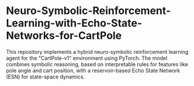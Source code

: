 # Neuro-Symbolic-Reinforcement-Learning-with-Echo-State-Networks-for-CartPole
This repository implements a hybrid neuro-symbolic reinforcement learning agent for the "CartPole-v1" environment using PyTorch. The model combines symbolic reasoning, based on interpretable rules for features like pole angle and cart position, with a reservoir-based Echo State Network (ESN) for state-space dynamics.

